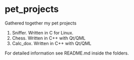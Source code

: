 # pet_projects
Gathered together my pet projects
1. Sniffer. Written in C for Linux.
2. Chess. Written in C++ with Qt/QML
3. Calc_dox. Written in C++ with Qt/QML

For detailed information see README.md inside the folders.
